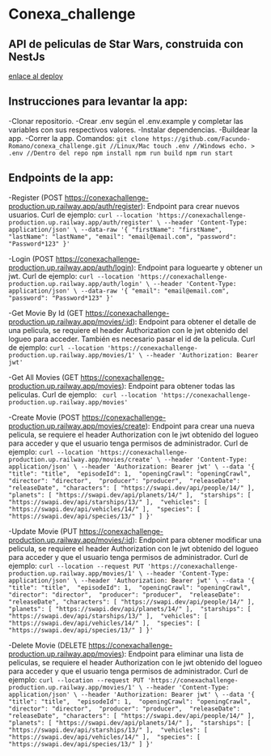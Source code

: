 # Conexa_challenge
## API de peliculas de Star Wars, construida con NestJs
[enlace al deploy](https://conexachallenge-production.up.railway.app/)

## Instrucciones para levantar la app:
-Clonar repositorio.
-Crear .env según el .env.example y completar las variables con sus respectivos valores.
-Instalar dependencias.
-Buildear la app.
-Correr la app.
Comandos:
`
  git clone https://github.com/Facundo-Romano/conexa_challenge.git
  //Linux/Mac
  touch .env
  //Windows
  echo. > .env
  //Dentro del repo
  npm install
  npm run build
  npm run start
`
## Endpoints de la app:
-Register (POST https://conexachallenge-production.up.railway.app/auth/register):
Endpoint para crear nuevos usuarios.
Curl de ejemplo: 
`
  curl --location 'https://conexachallenge-production.up.railway.app/auth/register' \
  --header 'Content-Type: application/json' \
  --data-raw '{
      "firstName": "firstName",
      "lastName": "lastName",
      "email": "email@email.com",
      "password": "Password*123"
  }'
`

-Login (POST https://conexachallenge-production.up.railway.app/auth/login):
Endpoint para loguearte y obtener un jwt.
Curl de ejemplo: 
`
  curl --location 'https://conexachallenge-production.up.railway.app/auth/login' \
  --header 'Content-Type: application/json' \
  --data-raw '{
      "email": "email@email.com",
      "password": "Password*123"
  }'
`

-Get Movie By Id (GET https://conexachallenge-production.up.railway.app/movies/:id):
Endpoint para obtener el detalle de una pelicula, se requiere el header Authorization con le jwt obtenido del logueo para acceder. También es necesario pasar el id de la pelicula.
Curl de ejemplo: 
`
  curl --location 'https://conexachallenge-production.up.railway.app/movies/1' \
  --header 'Authorization: Bearer jwt'
`

-Get All Movies (GET https://conexachallenge-production.up.railway.app/movies):
Endpoint para obtener todas las peliculas.
Curl de ejemplo: 
`  curl --location 'https://conexachallenge-production.up.railway.app/movies' `

-Create Movie (POST https://conexachallenge-production.up.railway.app/movies/create):
Endpoint para crear una nueva pelicula, se requiere el header Authorization con le jwt obtenido del logueo para acceder y que el usuario tenga permisos de administrador.
Curl de ejemplo: 
`
  curl --location 'https://conexachallenge-production.up.railway.app/movies/create' \
  --header 'Content-Type: application/json' \
  --header 'Authorization: Bearer jwt' \
  --data '{
      "title": "title", 
      "episodeId": 1, 
      "openingCrawl": "openingCrawl", 
      "director": "director", 
      "producer": "producer", 
      "releaseDate": "releaseDate",
      "characters": [
          "https://swapi.dev/api/people/14/"
      ], 
      "planets": [
          "https://swapi.dev/api/planets/14/"
      ], 
      "starships": [
          "https://swapi.dev/api/starships/13/"
      ], 
      "vehicles": [
          "https://swapi.dev/api/vehicles/14/"
      ], 
      "species": [
          "https://swapi.dev/api/species/13/"
      ]
  }'
`

-Update Movie (PUT https://conexachallenge-production.up.railway.app/movies/:id):
Endpoint para obtener modificar una pelicula, se requiere el header Authorization con le jwt obtenido del logueo para acceder y que el usuario tenga permisos de administrador.
Curl de ejemplo: 
`
  curl --location --request PUT 'https://conexachallenge-production.up.railway.app/movies/1' \
  --header 'Content-Type: application/json' \
  --header 'Authorization: Bearer jwt' \
  --data '{
      "title": "title", 
      "episodeId": 1, 
      "openingCrawl": "openingCrawl", 
      "director": "director", 
      "producer": "producer", 
      "releaseDate": "releaseDate",
      "characters": [
          "https://swapi.dev/api/people/14/"
      ], 
      "planets": [
          "https://swapi.dev/api/planets/14/"
      ], 
      "starships": [
          "https://swapi.dev/api/starships/13/"
      ], 
      "vehicles": [
          "https://swapi.dev/api/vehicles/14/"
      ], 
      "species": [
          "https://swapi.dev/api/species/13/"
      ]
  }'
`

-Delete Movie (DELETE https://conexachallenge-production.up.railway.app/movies):
Endpoint para eliminar una lista de peliculas, se requiere el header Authorization con le jwt obtenido del logueo para acceder y que el usuario tenga permisos de administrador.
Curl de ejemplo: 
`
  curl --location --request PUT 'https://conexachallenge-production.up.railway.app/movies/1' \
  --header 'Content-Type: application/json' \
  --header 'Authorization: Bearer jwt' \
  --data '{
      "title": "title", 
      "episodeId": 1, 
      "openingCrawl": "openingCrawl", 
      "director": "director", 
      "producer": "producer", 
      "releaseDate": "releaseDate",
      "characters": [
          "https://swapi.dev/api/people/14/"
      ], 
      "planets": [
          "https://swapi.dev/api/planets/14/"
      ], 
      "starships": [
          "https://swapi.dev/api/starships/13/"
      ], 
      "vehicles": [
          "https://swapi.dev/api/vehicles/14/"
      ], 
      "species": [
          "https://swapi.dev/api/species/13/"
      ]
  }'
`
